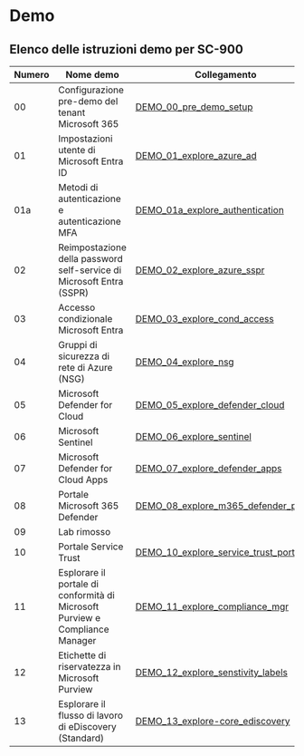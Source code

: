
# Demo

## Elenco delle istruzioni demo per SC-900

| **Numero** | **Nome demo** | **Collegamento** |
|------|---------|----|
| 00 | Configurazione pre-demo del tenant Microsoft 365 | [DEMO_00_pre_demo_setup](DEMO_00_pre_demo_setup.md) |
| 01 | Impostazioni utente di Microsoft Entra ID  | [DEMO_01_explore_azure_ad](DEMO_01_explore_azure_ad.md) |
| 01a | Metodi di autenticazione e autenticazione MFA | [DEMO_01a_explore_authentication](DEMO_01a_explore_authentication.md) |
| 02 | Reimpostazione della password self-service di Microsoft Entra (SSPR)  | [DEMO_02_explore_azure_sspr](DEMO_02_explore_azure_sspr.md) |
| 03 | Accesso condizionale Microsoft Entra  | [DEMO_03_explore_cond_access](DEMO_03_explore_cond_access.md) |
| 04 | Gruppi di sicurezza di rete di Azure (NSG)  | [DEMO_04_explore_nsg](DEMO_04_explore_nsg.md) |
| 05 | Microsoft Defender for Cloud  | [DEMO_05_explore_defender_cloud](DEMO_05_explore_defender_cloud.md) |
| 06 | Microsoft Sentinel  | [DEMO_06_explore_sentinel](DEMO_06_explore_sentinel.md) |
| 07 | Microsoft Defender for Cloud Apps  | [DEMO_07_explore_defender_apps](DEMO_07_explore_defender_apps.md) |
| 08 | Portale Microsoft 365 Defender  | [DEMO_08_explore_m365_defender_portal](DEMO_08_explore_m365_defender_portal.md) |
| 09 | Lab rimosso |  |
| 10 | Portale Service Trust  | [DEMO_10_explore_service_trust_portal](DEMO_10_explore_service_trust_portal.md) |
| 11 | Esplorare il portale di conformità di Microsoft Purview e Compliance Manager  | [DEMO_11_explore_compliance_mgr](DEMO_11_explore_compliance_mgr.md) |
| 12 | Etichette di riservatezza in Microsoft Purview  | [DEMO_12_explore_senstivity_labels](DEMO_12_explore_senstivity_labels.md) |
| 13 | Esplorare il flusso di lavoro di eDiscovery (Standard)  | [DEMO_13_explore-core_ediscovery](DEMO_13_explore-core_ediscovery.md) |
